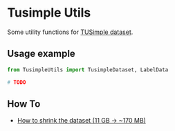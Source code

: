 # Tusimple Utils

Some utility functions for [TUSimple dataset](https://github.com/TuSimple/tusimple-benchmark).

## Usage example

``` python
from TusimpleUtils import TusimpleDataset, LabelData

# TODO

```

## How To

* [How to shrink the dataset (11 GB → ~170 MB)](ShrinkTheDataset.md)